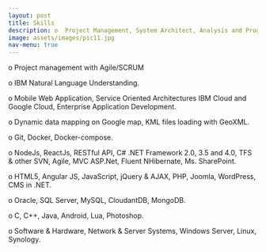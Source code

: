 ```yaml
---
layout: post
title: Skills
description: o	Project Management, System Architect, Analysis and Programming. <br/><br/> o	Technologies, Web and Windows application, Mobile Application, JavaScript, C#, NodeJS, ReactJS, .NET CORE, Python, JAVA, C++, C, IBM Cloud, Google Cloud, AZURE, MVC, MVVM, HTML5, jQuery, Bootstrap, CSS, OOP, Lua.<br/><br/> o Databases, Ms. SQL Server, MySQL, CloudantDB, MongoDB.
image: assets/images/pic11.jpg
nav-menu: true
---
```

o	Project management with Agile/SCRUM

o	IBM Natural Language Understanding.

o	Mobile Web Application, Service Oriented Architectures IBM Cloud and Google Cloud, Enterprise Application Development.

o	Dynamic data mapping on Google map, KML files loading with GeoXML.

o	Git, Docker, Docker-compose.

o	NodeJs, ReactJs, RESTful API, C# .NET Framework 2.0, 3.5 and 4.0, TFS & other SVN, Agile, MVC ASP.Net, Fluent NHibernate, Ms. SharePoint.

o	HTML5, Angular JS, JavaScript, jQuery & AJAX, PHP, Joomla, WordPress, CMS in .NET.

o	Oracle, SQL Server, MySQL, CloudantDB, MongoDB.

o	C, C++, Java, Android, Lua, Photoshop.

o	Software & Hardware, Network & Server Systems, Windows Server, Linux, Synology.

